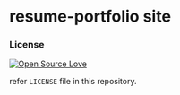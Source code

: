# resume-portfolio site

### License

[![Open Source Love](https://badges.frapsoft.com/os/mit/mit.svg?v=102)](LICENSE)

refer `LICENSE` file in this repository.
